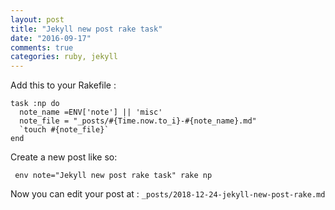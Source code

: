 ```yaml
---
layout: post
title: "Jekyll new post rake task"
date: "2016-09-17"
comments: true
categories: ruby, jekyll
---
```


Add this to your Rakefile : 

```
task :np do
  note_name =ENV['note'] || 'misc'
  note_file = "_posts/#{Time.now.to_i}-#{note_name}.md"
  `touch #{note_file}`
end
```

Create a new post like so:

```
 env note="Jekyll new post rake task" rake np
```

Now you can edit your post at : `_posts/2018-12-24-jekyll-new-post-rake.md`
